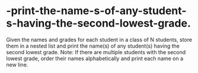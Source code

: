 # -print-the-name-s-of-any-student-s-having-the-second-lowest-grade.
Given the names and grades for each student in a class of N students, store them in a nested list and print the name(s) of any student(s) having the second lowest grade. Note: If there are multiple students with the second lowest grade, order their names alphabetically and print each name on a new line. 
